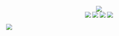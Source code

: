 <p align="center">
	<img src="http://wuh.blocksrey.com:5679/render">
	<br>
	<a href="http://wuh.blocksrey.com:5679/left"><img src="https://blocksrey.com/icons/left.webp"></a>
	<a href="http://wuh.blocksrey.com:5679/down"><img src="https://blocksrey.com/icons/down.webp"></a>
	<a href="http://wuh.blocksrey.com:5679/up"><img src="https://blocksrey.com/icons/up.webp"></a>
	<a href="http://wuh.blocksrey.com:5679/right"><img src="https://blocksrey.com/icons/right.webp"></a>
</p>

<img src=https://time.lwan.ws/dali.gif>
